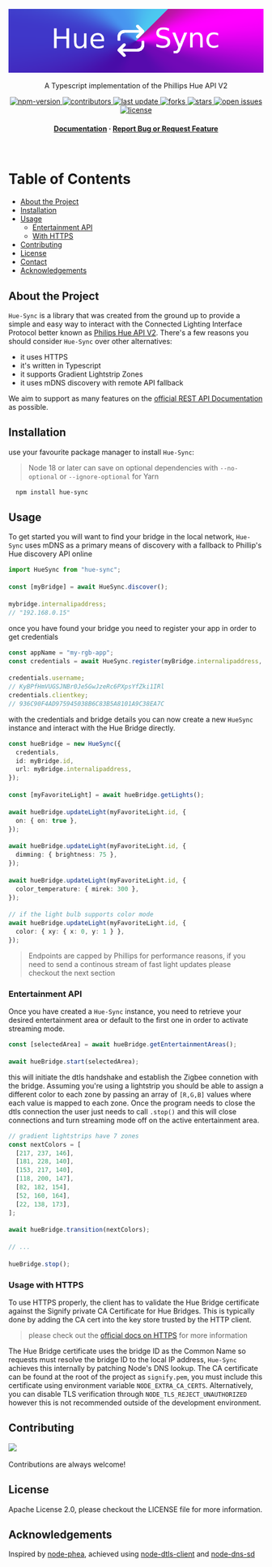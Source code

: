 <div align="center">

<img 
    width="auto" 
    height="auto" 
    alt="hue-sync" 
    src="assets/logo.png" 
    style="min-height: 80px;" 
  />

  <p>
    A Typescript implementation of the Phillips Hue API V2
  </p>

<!-- Badges -->
<p>
  <a href="https://www.npmjs.com/package/hue-sync">
    <img src="https://img.shields.io/npm/v/hue-sync" alt="npm-version" />
  </a>
  <a href="https://github.com/jdmg94/hue-sync/graphs/contributors">
    <img src="https://img.shields.io/github/contributors/jdmg94/hue-sync" alt="contributors" />
  </a>
  <a href="">
    <img src="https://img.shields.io/github/last-commit/jdmg94/hue-sync" alt="last update" />
  </a>
  <a href="https://github.com/jdmg94/hue-sync/network/members">
    <img src="https://img.shields.io/github/forks/jdmg94/hue-sync" alt="forks" />
  </a>
  <a href="https://github.com/jdmg94/hue-sync/stargazers">
    <img src="https://img.shields.io/github/stars/jdmg94/hue-sync" alt="stars" />
  </a>
  <a href="https://github.com/jdmg94/hue-sync/issues/">
    <img src="https://img.shields.io/github/issues/jdmg94/hue-sync" alt="open issues" />
  </a>
  <a href="https://github.com/jdmg94/hue-sync/blob/master/LICENSE">
    <img src="https://img.shields.io/github/license/jdmg94/hue-sync.svg" alt="license" />
  </a>
</p>

<h4>
    <a href="https://github.com/jdmg94/Hue-Sync/blob/main/README.md">Documentation</a>
  <span> · </span>
    <a href="https://github.com/jdmg94/hue-sync/issues/">Report Bug or Request Feature</a>
  </h4>
</div>

<br />

<!-- Table of Contents -->

# Table of Contents

- [About the Project](#about-the-project)
- [Installation](#installation)
- [Usage](#usage)
  - [Entertainment API](#entertainment-api)
  - [With HTTPS](#usage-with-https)
- [Contributing](#contributing)
- [License](#license)
- [Contact](#contact)
- [Acknowledgements](#acknowledgements)

<!-- About the Project -->

## About the Project

`Hue-Sync` is a library that was created from the ground up to provide a simple and easy way to interact with the Connected Lighting Interface Protocol better known as [Philips Hue API V2](https://developers.meethue.com/develop/hue-api-v2/). There's a few reasons you should consider `Hue-Sync` over other alternatives:

- it uses HTTPS
- it's written in Typescript
- it supports Gradient Lightstrip Zones
- it uses mDNS discovery with remote API fallback

We aim to support as many features on the [official REST API Documentation](https://developers.meethue.com/develop/hue-api-v2/api-reference/) as possible.

<!-- Installation -->

## Installation

use your favourite package manager to install `Hue-Sync`:

> Node 18 or later can save on optional dependencies with `--no-optional`
> or `--ignore-optional` for Yarn

```bash
  npm install hue-sync
```

<!-- Usage -->

## Usage

To get started you will want to find your bridge in the local network, `Hue-Sync` uses mDNS as a primary means of discovery with a fallback to Phillip's Hue discovery API online

```typescript
import HueSync from "hue-sync";

const [myBridge] = await HueSync.discover();

mybridge.internalipaddress;
// "192.168.0.15"
```

once you have found your bridge you need to register your app in order to get credentials

```typescript
const appName = "my-rgb-app";
const credentials = await HueSync.register(myBridge.internalipaddress, appName);

credentials.username;
// KyBPfHmVUGSJNBr0Je5GwJzeRc6PXpsYfZki1IRl
credentials.clientkey;
// 936C90F4AD975945038B6C83B5A8101A9C38EA7C
```

with the credentials and bridge details you can now create a new `HueSync` instance and interact with the Hue Bridge directly.
 

```typescript
const hueBridge = new HueSync({
  credentials,
  id: myBridge.id,
  url: myBridge.internalipaddress,
});

const [myFavoriteLight] = await hueBridge.getLights();

await hueBridge.updateLight(myFavoriteLight.id, {
  on: { on: true },
});

await hueBridge.updateLight(myFavoriteLight.id, {
  dimming: { brightness: 75 },
});

await hueBridge.updateLight(myFavoriteLight.id, {
  color_temperature: { mirek: 300 },
});

// if the light bulb supports color mode
await hueBridge.updateLight(myFavoriteLight.id, {
  color: { xy: { x: 0, y: 1 } },
});
```
> Endpoints are capped by Phillips for performance reasons, if you need to send a continous stream of fast light updates please checkout the next section
### Entertainment API

Once you have created a `Hue-Sync` instance, you need to retrieve your desired entertainment area or default to the first one in order to activate streaming mode.

```typescript
const [selectedArea] = await hueBridge.getEntertainmentAreas();

await hueBridge.start(selectedArea);
```

this will initiate the dtls handshake and establish the Zigbee connetion with the bridge. Assuming you're using a lightstrip you should be able to assign a different color to each zone by passing an array of `[R,G,B]` values where each value is mapped to each zone. Once the program needs to close the dtls connection the user just needs to call `.stop()` and this will close connections and turn streaming mode off on the active entertainment area.

```typescript
// gradient lightstrips have 7 zones
const nextColors = [
  [217, 237, 146],
  [181, 228, 140],
  [153, 217, 140],
  [118, 200, 147],
  [82, 182, 154],
  [52, 160, 164],
  [22, 138, 173],
];

await hueBridge.transition(nextColors);

// ...

hueBridge.stop();
```

### Usage with HTTPS

To use HTTPS properly, the client has to validate the Hue Bridge certificate against the Signify private CA Certificate for Hue Bridges. This is typically done by adding the CA cert into the key store trusted by the HTTP client.

> please check out the [official docs on HTTPS](https://developers.meethue.com/develop/application-design-guidance/using-https/) for more information

The Hue Bridge certificate uses the bridge ID as the Common Name so requests must resolve the bridge ID to the local IP address, `Hue-Sync` achieves this internally by patching Node's DNS lookup. The CA certificate can be found at the root of the project as `signify.pem`, you must include this certificate using environment variable `NODE_EXTRA_CA_CERTS`. Alternatively, you can disable TLS verification through `NODE_TLS_REJECT_UNAUTHORIZED` however this is not recommended outside of the development environment.

<!-- Contributing -->

## Contributing

<a href="https://github.com/jdmg94/hue-sync/graphs/contributors">
  <img src="https://contrib.rocks/image?repo=jdmg94/hue-sync" />
</a>

Contributions are always welcome!

<!-- License -->

## License

Apache License 2.0, please checkout the LICENSE file for more information.

<!-- Acknowledgments -->

## Acknowledgements

Inspired by [node-phea](https://github.com/JakeBednard/node-phea), achieved using [node-dtls-client](https://github.com/AlCalzone/) and [node-dns-sd](https://github.com/futomi/node-dns-sd)
